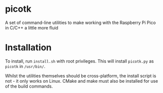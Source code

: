 # picotk
A set of command-line utilities to make working with the Raspberry Pi Pico in C/C++ a little more fluid

# Installation
To install, run `install.sh` with root privileges. This will install `picotk.py` as `picotk` in `/usr/bin/`.

Whilst the utilities themselves should be cross-platform, the install script is not - it only works on Linux. CMake and make must also be installed for use of the build commands.

